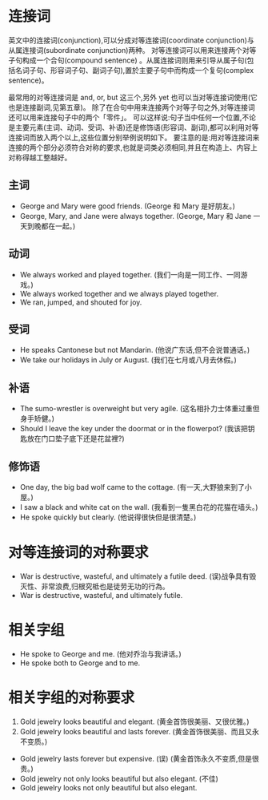 # 连接词

英文中的连接词(conjunction),可以分成对等连接词(coordinate conjunction)与从属连接词(subordinate conjunction)两种。
对等连接词可以用来连接两个对等子句构成一个合句(compound sentence)
。从属连接词则用来引导从属子句(包括名词子句、形容词子句、副词子句),置於主要子句中而构成一个复句(complex sentence)。

最常用的对等连接词是 and, or, but 这三个,另外 yet 也可以当对等连接词使用(它也是连接副词,见第五章)。
除了在合句中用来连接两个对等子句之外,对等连接词还可以用来连接句子中的两个「零件」。
可以这样说:句子当中任何一个位置,不论是主要元素(主词、动词、受词、补语)还是修饰语(形容词、副词),都可以利用对等连接词而放入两个以上,这些位置分别举例说明如下。
要注意的是:用对等连接词来连接的两个部分必须符合对称的要求,也就是词类必须相同,并且在构造上、内容上对称得越工整越好。

## 主词
- George and Mary were good friends.
(George 和 Mary 是好朋友。)
- George, Mary, and Jane were always together.
(George, Mary 和 Jane 一天到晚都在一起。)

## 动词
- We always worked and played together.
(我们一向是一同工作、一同游戏。)
- We always worked together and we always played together.
- We ran, jumped, and shouted for joy.

## 受词
- He speaks Cantonese but not Mandarin.
(他说广东话,但不会说普通话。)
- We take our holidays in July or August.
(我们在七月或八月去休假。)

## 补语
- The sumo-wrestler is overweight but very agile.
(这名相扑力士体重过重但身手矫健。)
- Should I leave the key under the doormat or in the flowerpot?
(我该把钥匙放在门口垫子底下还是花盆裡?)

## 修饰语
- One day, the big bad wolf came to the cottage.
(有一天,大野狼来到了小屋。)
- I saw a black and white cat on the wall.
(我看到一隻黑白花的花猫在墙头。)
- He spoke quickly but clearly.
(他说得很快但是很清楚。)

# 对等连接词的对称要求

- War is destructive, wasteful, and ultimately a futile deed. (误)战争具有毁灭性、非常浪费,归根究柢也是徒劳无功的行為。
- War is destructive, wasteful, and ultimately futile.

# 相关字组
- He spoke to George and me.
(他对乔治与我讲话。)
- He spoke both to George and to me.

# 相关字组的对称要求
1. Gold jewelry looks beautiful and elegant.
(黄金首饰很美丽、又很优雅。)
2. Gold jewelry looks beautiful and lasts forever.
(黄金首饰很美丽、而且又永不变质。)
- Gold jewelry lasts forever but expensive. (误)
(黄金首饰永久不变质,但是很贵。)
- Gold jewelry not only looks beautiful but also elegant. (不佳)
- Gold jewelry looks not only beautiful but also elegant.



